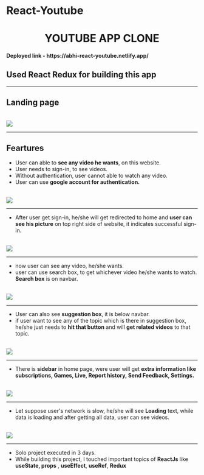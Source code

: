 # React-Youtube


<h1 align="center">YOUTUBE APP CLONE</h1>

<h4>Deployed link - https://abhi-react-youtube.netlify.app/</h4>


## Used React Redux for building this app
<hr/>

## Landing page

<br/>


<img src="https://user-images.githubusercontent.com/93373644/166508933-bf41ab3d-0e78-415f-a2ce-917d1e8f3aa2.png"/>
<hr/>

## Feartures
- User can able to **see any video he wants**, on this website.
- User needs to sign-in, to see videos.
- Without authentication, user cannot able to watch any video.
- User can use **google account for authentication.**

<br/>
<img src="https://user-images.githubusercontent.com/93373644/166510129-e676795b-698a-4b35-8ac0-cad5f0e40e0e.png"/>
<br/>
<hr/>

- After user get sign-in, he/she will get redirected to home and **user can see his picture** on top right side of website, it indicates successful sign-in.


<br/>
<img src="https://user-images.githubusercontent.com/93373644/166512361-f7bf49ad-34e5-40a8-993c-2d106da18072.jpg"/>
<br/>
<hr/>

- now user can see any video, he/she wants.
- user can use search box, to get whichever video he/she wants to watch. **Search box**  is on navbar. 

<br/>
<img src="https://user-images.githubusercontent.com/93373644/166515242-be0cac3e-15ad-405d-ae70-3e8bd8d2fdf6.png"/>
<br/>
<hr/>

- User can also see **suggestion box**, it is below navbar.
- if user want to see any of the topic which is there in suggestion box, he/she just needs to **hit that button** and will **get related videos** to that topic.

<br/>
<img src="https://user-images.githubusercontent.com/93373644/166614202-bde8c251-5bad-4f3f-ab7e-7bac8acbf268.jpg"/>
<br/>
<hr/>

- There is **sidebar** in home page, were user will get **extra information like subscriptions, Games, Live, Report history, Send Feedback, Settings.**

<br/>
<img src="https://user-images.githubusercontent.com/93373644/166615860-6a80e5ab-6d38-450d-a9f2-718855b427aa.jpg"/>
<br/>
<hr/>

- Let suppose user's network is slow, he/she will see **Loading** text, while data is loading and after getting all data, user can see videos.

<br/>
<img src="https://user-images.githubusercontent.com/93373644/166616305-811b0876-4939-4d16-b07b-b5487da32c88.png"/>
<br/>
<hr/>

- Solo project executed in 3 days.
- While building this project, I touched important topics of **ReactJs** like **useState, props** , **useEffect**, **useRef**, **Redux**  

